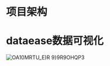


# 项目架构


# dataease数据可视化  
![OA10MRTU_E)R 9}9R9OHQP3](https://github.com/user-attachments/assets/058e890a-2ca2-4da0-88ea-c49197b22473)
